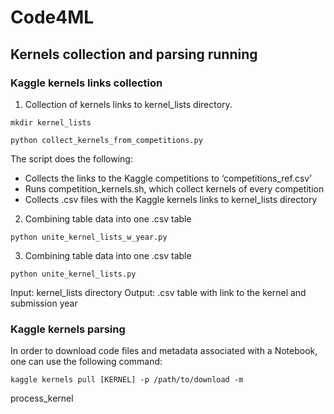 # Code4ML

## Kernels collection and parsing running

### Kaggle kernels links collection

1. Collection of kernels links to kernel_lists directory.

`mkdir kernel_lists`

`python collect_kernels_from_competitions.py`

The script does the following:
- Collects the links to the Kaggle competitions to ‘competitions_ref.csv’
- Runs competition_kernels.sh, which collect kernels of every competition
- Collects .csv files with the  Kaggle kernels links to kernel_lists directory 

2. Combining table data into one .csv table

`python unite_kernel_lists_w_year.py`  


3. Combining table data into one .csv table

`python unite_kernel_lists.py`

Input: kernel_lists directory
Output: .csv table with link to the kernel and submission year



### Kaggle kernels parsing
In order to download code files and metadata associated with a Notebook, one can use the following command:

`kaggle kernels pull [KERNEL] -p /path/to/download -m`

process_kernel

